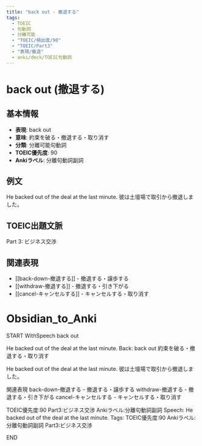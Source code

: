```yaml
---
title: "back out - 撤退する"
tags:
  - TOEIC
  - 句動詞
  - 分離可能
  - "TOEIC/頻出度/90"
  - "TOEIC/Part3"
  - "表現/撤退"
  - anki/deck/TOEIC句動詞
---
```


# back out (撤退する)

## 基本情報
- **表現**: back out
- **意味**: 約束を破る・撤退する・取り消す
- **分類**: 分離可能句動詞
- **TOEIC優先度**: 90
- **Ankiラベル**: 分離句動詞副詞

## 例文
He backed out of the deal at the last minute.
彼は土壇場で取引から撤退しました。

## TOEIC出題文脈
Part 3: ビジネス交渉

## 関連表現
- [[back-down-撤退する]] - 撤退する・譲歩する
- [[withdraw-撤退する]] - 撤退する・引き下がる
- [[cancel-キャンセルする]] - キャンセルする・取り消す
 
# Obsidian_to_Anki
START
WithSpeech
back out

He backed out of the deal at the last minute.
Back: 
back out
約束を破る・撤退する・取り消す

He backed out of the deal at the last minute.
彼は土壇場で取引から撤退しました。

関連表現
back-down-撤退する - 撤退する・譲歩する
withdraw-撤退する - 撤退する・引き下がる
cancel-キャンセルする - キャンセルする・取り消す

TOEIC優先度:90
Part3:ビジネス交渉
Ankiラベル:分離句動詞副詞
Speech: He backed out of the deal at the last minute.
Tags: TOEIC優先度:90 Ankiラベル:分離句動詞副詞 Part3:ビジネス交渉
<!--ID: 1750467234749-->
END
